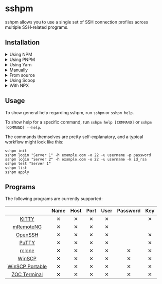 # sshpm

sshpm allows you to use a single set of SSH connection profiles across multiple SSH-related programs.

## Installation

<details>

<summary>Using NPM</summary>

```
npm i -g sshpm
```

</details>

<details>

<summary>Using PNPM</summary>

```
pnpm i -g sshpm
```

</details>

<details>

<summary>Using Yarn</summary>

```
yarn global add sshpm
```

</details>

<details>

<summary>Manually</summary>

Download the [latest release](https://github.com/TheLastZombie/sshpm/releases/latest), extract it and add the `bin` directory to your PATH.

</details>

<details>

<summary>From source</summary>

```
git clone https://github.com/TheLastZombie/sshpm
cd sshpm
npm i
npm run dist
```

After that, you'll (hopefully) find what you need inside the `dist` directory.

</details>

<details>

<summary>Using Scoop</summary>

If you use Scoop but don't want to install Node.js, you can also use my bucket to install sshpm:

```
scoop bucket add tlz https://github.com/TheLastZombie/scoop-bucket
scoop install sshpm
```

</details>

<details>

<summary>With NPX</summary>

If you have NPM installed, you can also prepend all commands with `npx` (i.e. `npx sshpm help`).

Keep in mind that this will use a temporary instead of a permanent installation, significantly increasing execution time, since NPX will download sshpm every time a command is run.

</details>

## Usage

To show general help regarding sshpm, run `sshpm` or `sshpm help`.

To show help for a specific command, run `sshpm help [COMMAND]` or `sshpm [COMMAND] --help`.

The commands themselves are pretty self-explanatory, and a typical workflow might look like this:

```
sshpm init
sshpm login "Server 1" -h example.com -o 22 -u username -p password
sshpm login "Server 2" -h example.com -o 22 -u username -k id_rsa
sshpm test "Server 1"
sshpm list
sshpm apply
```

## Programs

The following programs are currently supported:

|                                                              | Name | Host | Port | User | Password | Key |
| :----------------------------------------------------------: | :--: | :--: | :--: | :--: | :------: | :-: |
| [KiTTY](https://9bis.net/kitty/#!index.md)                   | ✕    | ✕    | ✕    | ✕    |          | ✕   |
| [mRemoteNG](https://mremoteng.org/)                          | ✕    | ✕    | ✕    | ✕    |          |     |
| [OpenSSH](https://www.openssh.com/)                          | ✕    | ✕    | ✕    | ✕    |          | ✕   |
| [PuTTY](https://www.chiark.greenend.org.uk/~sgtatham/putty/) | ✕    | ✕    | ✕    | ✕    |          | ✕   |
| [rclone](https://rclone.org/)                                | ✕    | ✕    | ✕    | ✕    | ✕        | ✕   |
| [WinSCP](https://winscp.net/)                                | ✕    | ✕    | ✕    | ✕    | ✕        | ✕   |
| [WinSCP Portable](https://winscp.net/)                       | ✕    | ✕    | ✕    | ✕    | ✕        | ✕   |
| [ZOC Terminal](https://www.emtec.com/zoc/)                   | ✕    | ✕    | ✕    | ✕    | ✕        | ✕   |
